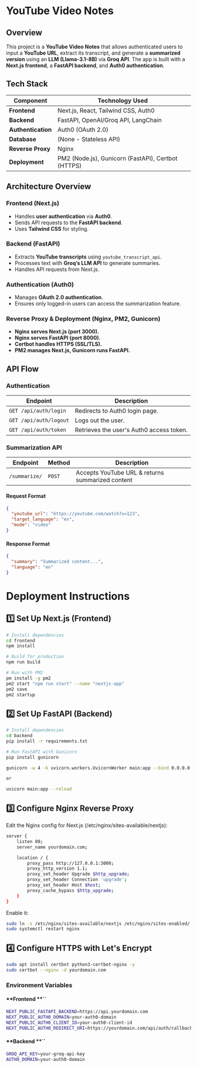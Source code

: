 # YouTube Video Notes 

## Overview

This project is a **YouTube Video Notes** that allows authenticated users to input a **YouTube URL**, extract its transcript, and generate a **summarized version** using an **LLM (Llama-3.1-8B)** via **Groq API**. The app is built with a **Next.js frontend**, a **FastAPI backend**, and **Auth0 authentication**.

## Tech Stack

| Component          | Technology Used                                    |
| ------------------ | -------------------------------------------------- |
| **Frontend**       | Next.js, React, Tailwind CSS, Auth0                |
| **Backend**        | FastAPI, OpenAI/Groq API, LangChain                |
| **Authentication** | Auth0 (OAuth 2.0)                                  |
| **Database**       | (None - Stateless API)                             |
| **Reverse Proxy**  | Nginx                                              |
| **Deployment**     | PM2 (Node.js), Gunicorn (FastAPI), Certbot (HTTPS) |

## Architecture Overview

### **Frontend (Next.js)**

- Handles **user authentication** via **Auth0**.
- Sends API requests to the **FastAPI backend**.
- Uses **Tailwind CSS** for styling.

### **Backend (FastAPI)**

- Extracts **YouTube transcripts** using `youtube_transcript_api`.
- Processes text with **Groq’s LLM API** to generate summaries.
- Handles API requests from Next.js.

### **Authentication (Auth0)**

- Manages **OAuth 2.0 authentication**.
- Ensures only logged-in users can access the summarization feature.

### **Reverse Proxy & Deployment (Nginx, PM2, Gunicorn)**

- **Nginx serves Next.js (port 3000).**
- **Nginx serves FastAPI (port 8000).**
- **Certbot handles HTTPS (SSL/TLS).**
- **PM2 manages Next.js, Gunicorn runs FastAPI.**

## API Flow

### **Authentication**

| Endpoint               | Description                              |
| ---------------------- | ---------------------------------------- |
| `GET /api/auth/login`  | Redirects to Auth0 login page.           |
| `GET /api/auth/logout` | Logs out the user.                       |
| `GET /api/auth/token`  | Retrieves the user's Auth0 access token. |

### **Summarization API**

| Endpoint      | Method | Description                                      |
| ------------- | ------ | ------------------------------------------------ |
| `/summarize/` | `POST` | Accepts YouTube URL & returns summarized content |

#### **Request Format**

```json
{
  "youtube_url": "https://youtube.com/watch?v=123",
  "target_language": "en",
  "mode": "video"
}
```

#### **Response Format**

```json
{
  "summary": "Summarized content...",
  "language": "en"
}
```

# Deployment Instructions

## 1️⃣ Set Up Next.js (Frontend)

```bash
# Install dependencies
cd frontend
npm install

# Build for production
npm run build

# Run with PM2
pm install -g pm2
pm2 start "npm run start" --name "nextjs-app"
pm2 save
pm2 startup
```

## 2️⃣ Set Up FastAPI (Backend)

```bash
# Install dependencies
cd backend
pip install -r requirements.txt

# Run FastAPI with Gunicorn
pip install gunicorn

gunicorn -w 4 -k uvicorn.workers.UvicornWorker main:app --bind 0.0.0.0:8000 --daemon

or

uvicorn main:app --reload
```

## 3️⃣ Configure Nginx Reverse Proxy

Edit the Nginx config for Next.js (/etc/nginx/sites-available/nextjs):

```bash
server {
    listen 80;
    server_name yourdomain.com;

    location / {
        proxy_pass http://127.0.0.1:3000;
        proxy_http_version 1.1;
        proxy_set_header Upgrade $http_upgrade;
        proxy_set_header Connection 'upgrade';
        proxy_set_header Host $host;
        proxy_cache_bypass $http_upgrade;
    }
}
```

Enable it:

```bash
sudo ln -s /etc/nginx/sites-available/nextjs /etc/nginx/sites-enabled/
sudo systemctl restart nginx
```

## 4️⃣ Configure HTTPS with Let's Encrypt

```bash
sudo apt install certbot python3-certbot-nginx -y
sudo certbot --nginx -d yourdomain.com
```

### Environment Variables

#### **Frontend **``

```bash
NEXT_PUBLIC_FASTAPI_BACKEND=https://api.yourdomain.com
NEXT_PUBLIC_AUTH0_DOMAIN=your-auth0-domain
NEXT_PUBLIC_AUTH0_CLIENT_ID=your-auth0-client-id
NEXT_PUBLIC_AUTH0_REDIRECT_URI=https://yourdomain.com/api/auth/callback
```


#### **Backend **``

```bash
GROQ_API_KEY=your-groq-api-key
AUTH0_DOMAIN=your-auth0-domain


